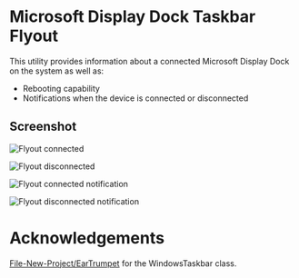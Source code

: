  # Microsoft Display Dock Taskbar Flyout
 
 This utility provides information about a connected Microsoft Display Dock on the system
 as well as:
 
 - Rebooting capability
 - Notifications when the device is connected or disconnected

 ## Screenshot

 ![Flyout connected](./DisplayDockFlyout/Assets/ConnectedFlyout.png)

 ![Flyout disconnected](./DisplayDockFlyout/Assets/DisconnectedFlyout.png)

 ![Flyout connected notification](./DisplayDockFlyout/Assets/ConnectedNotification.png)

 ![Flyout disconnected notification](./DisplayDockFlyout/Assets/DisconnectedNotification.png)

 # Acknowledgements

 [File-New-Project/EarTrumpet](https://github.com/File-New-Project/EarTrumpet) for the WindowsTaskbar class.

